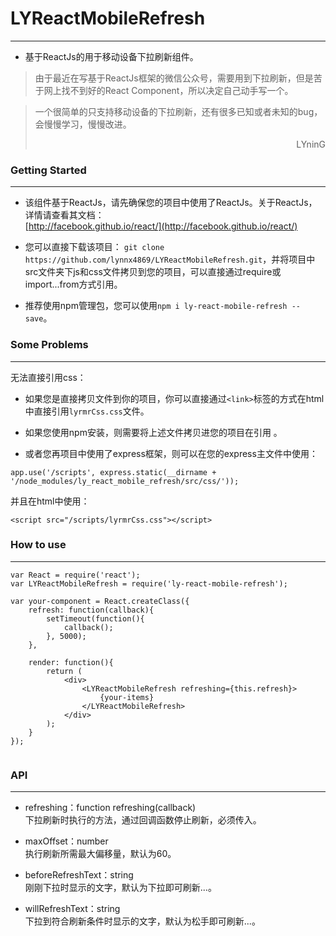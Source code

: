 # LYReactMobileRefresh
***
+ 基于ReactJs的用于移动设备下拉刷新组件。

> 由于最近在写基于ReactJs框架的微信公众号，需要用到下拉刷新，但是苦于网上找不到好的React Component，所以决定自己动手写一个。

> 一个很简单的只支持移动设备的下拉刷新，还有很多已知或者未知的bug，会慢慢学习，慢慢改进。<p style="text-align: right;">LYninG</p>

### Getting Started
***

+ 该组件基于ReactJs，请先确保您的项目中使用了ReactJs。关于ReactJs，详情请查看其文档：<br>
[http://facebook.github.io/react/](http://facebook.github.io/react/)

+ 您可以直接下载该项目：
`git clone https://github.com/lynnx4869/LYReactMobileRefresh.git`，并将项目中src文件夹下js和css文件拷贝到您的项目，可以直接通过require或import...from方式引用。

+ 推荐使用npm管理包，您可以使用`npm i ly-react-mobile-refresh --save`。

### Some Problems
***

无法直接引用css：

+ 如果您是直接拷贝文件到你的项目，你可以直接通过`<link>`标签的方式在html中直接引用`lyrmrCss.css`文件。

+ 如果您使用npm安装，则需要将上述文件拷贝进您的项目在引用
。
+ 或者您再项目中使用了express框架，则可以在您的express主文件中使用：

```
app.use('/scripts', express.static(__dirname + '/node_modules/ly_react_mobile_refresh/src/css/'));
```

并且在html中使用：

```
<script src="/scripts/lyrmrCss.css"></script>
```

### How to use
***

```
var React = require('react');
var LYReactMobileRefresh = require('ly-react-mobile-refresh');

var your-component = React.createClass({
	refresh: function(callback){
		setTimeout(function(){
			callback();
		}, 5000);
	},

	render: function(){
		return (
			<div>
				<LYReactMobileRefresh refreshing={this.refresh}>
					{your-items}
				</LYReactMobileRefresh>
			</div>
		);
	}
});
	
```

### API
***

+ refreshing：function refreshing(callback)<br>
下拉刷新时执行的方法，通过回调函数停止刷新，必须传入。

+ maxOffset：number<br>
执行刷新所需最大偏移量，默认为60。

+ beforeRefreshText：string<br>
刚刚下拉时显示的文字，默认为下拉即可刷新...。

+ willRefreshText：string<br>
下拉到符合刷新条件时显示的文字，默认为松手即可刷新...。